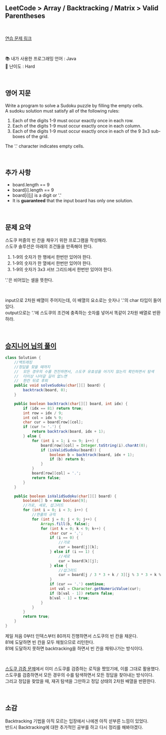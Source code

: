 ## **LeetCode > Array / Backtracking / Matrix > Valid Parentheses**

</br>

[연습 문제 링크](https://leetcode.com/problems/sudoku-solver/)

</br>

:books: 내가 사용한 프로그래밍 언어 : Java  
:roller_coaster: 난이도 : Hard

</br>

## 영어 지문

Write a program to solve a Sudoku puzzle by filling the empty cells.  
A sudoku solution must satisfy all of the following rules:

1. Each of the digits 1-9 must occur exactly once in each row.
2. Each of the digits 1-9 must occur exactly once in each column.
3. Each of the digits 1-9 must occur exactly once in each of the 9 3x3 sub-boxes of the grid.

The '.' character indicates empty cells.

</br>

## 추가 사항

- board.length == 9
- board[i].length == 9
- board[i][j] is a digit or '.'
- It is **guaranteed** that the input board has only one solution.

</br>

## 문제 요약

스도쿠 퍼즐의 빈 칸을 채우기 위한 프로그램을 작성해라.  
스도쿠 솔루션은 아래의 조건들을 만족해야 한다.

1. 1-9의 숫자가 한 행에서 한번만 있어야 한다.
2. 1-9의 숫자가 한 열에서 한번만 있어야 한다.
3. 1-9의 숫자가 3x3 서브 그리드에서 한번만 있어야 한다.

'.'은 비어있는 셀을 뜻한다.

</br>

input으로 2차원 배열이 주어지는데, 이 배열의 요소로는 숫자나 '.'의 char 타입이 들어있다.  
output으로는 '.'에 스도쿠의 조건에 충족하는 숫자를 넣어서 똑같이 2차원 배열로 반환하라.

</br>

## [승지니어 님의 풀이](https://www.youtube.com/watch?v=XnB8ef1W6MI&ab_channel=%EC%8A%B9%EC%A7%80%EB%8B%88%EC%96%B4Sengineer)

```java
class Solution {
    //백트래킹
    //정답을 찾을 때까지
    //  모든 경우의 수를 전진하면서, 스도쿠 유효성을 어기지 않는지 확인하면서 탐색
    //  더이상 나아갈 길이 없느면
    //  한칸 뒤로 후퇴
    public void solveSudoku(char[][] board) {
        backtrack(board, 0);
    }

    public boolean backtrack(char[][] board, int idx) {
        if (idx == 81) return true;
        int row = idx / 9;
        int col = idx % 9;
        char cur = board[row][col];
        if (cur != '.') {
            return backtrack(board, idx + 1);
        } else {
            for (int i = 1; i <= 9; i++) {
                board[row][col] = Integer.toString(i).charAt(0);
                if (isValidSudoku(board)) {
                    boolean b = backtrack(board, idx + 1);
                    if (b) return b;
                }
            }
            board[row][col] = '.';
            return false;
        }
    }

    public boolean isValidSudoku(char[][] board) {
        boolean[] b = new boolean[9];
        //가로, 세로, 섭그리드
        for (int i = 0; i < 3; i++) {
            //한줄의 규칙
            for (int j = 0; j < 9; j++) {
                Arrays.fill(b, false);
                for (int k = 0; k < 9; k++) {
                    char cur = '.';
                    if (i == 0) {
                        //가로
                        cur = board[j][k];
                    } else if (i == 1) {
                        //세로
                        cur = board[k][j];
                    } else {
                        //섭그리드
                        cur = board[j / 3 * 3 + k / 3][j % 3 * 3 + k % 3];
                    }
                    if (cur == '.') continue;
                    int val = Character.getNumericValue(cur);
                    if (b[val - 1]) return false;
                    b[val - 1] = true;
                }
            }
        }
        return true;
    }
}
```

제일 처음 0부터 인덱스부터 80까지 진행하면서 스도쿠의 빈 칸을 채운다.  
81에 도달하면 빈 칸을 모두 채웠으므로 리턴한다.  
81에 도달하지 못하면 backtracking을 하면서 빈 칸을 채워나가는 방식이다.

</br>

[스도쿠 검증 문제](https://www.youtube.com/watch?v=GjqMAoUeh1Q&ab_channel=%EC%8A%B9%EC%A7%80%EB%8B%88%EC%96%B4Sengineer)에서 이미 스도쿠를 검증하는 로직을 짰었기에, 이를 그대로 활용했다.  
스도쿠를 검증하면서 모든 경우의 수를 탐색하면서 모든 정답을 찾아내는 방식이다.  
그리고 정답을 찾았을 때, 재귀 탐색을 그만하고 정답 상태의 2차원 배열을 반환한다.

</br>

## 소감

Backtracking 기법을 아직 모르는 입장에서 나에겐 아직 섣부른 느낌이 있었다.  
반드시 Backtracking에 대한 추가적인 공부를 하고 다시 정리를 해봐야겠다.
